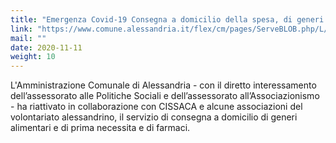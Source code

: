 ```yaml
---
title: "Emergenza Covid-19 Consegna a domicilio della spesa, di generi di prima necessità e di farmaci"
link: "https://www.comune.alessandria.it/flex/cm/pages/ServeBLOB.php/L/IT/IDPagina/2733"
mail: ""
date: 2020-11-11
weight: 10
---
```


L'Amministrazione Comunale di Alessandria - con il diretto interessamento dell’assessorato alle Politiche Sociali e dell’assessorato all’Associazionismo - ha riattivato in collaborazione con CISSACA e alcune associazioni del volontariato alessandrino, il servizio di consegna a domicilio di generi alimentari e di prima necessita e di farmaci.